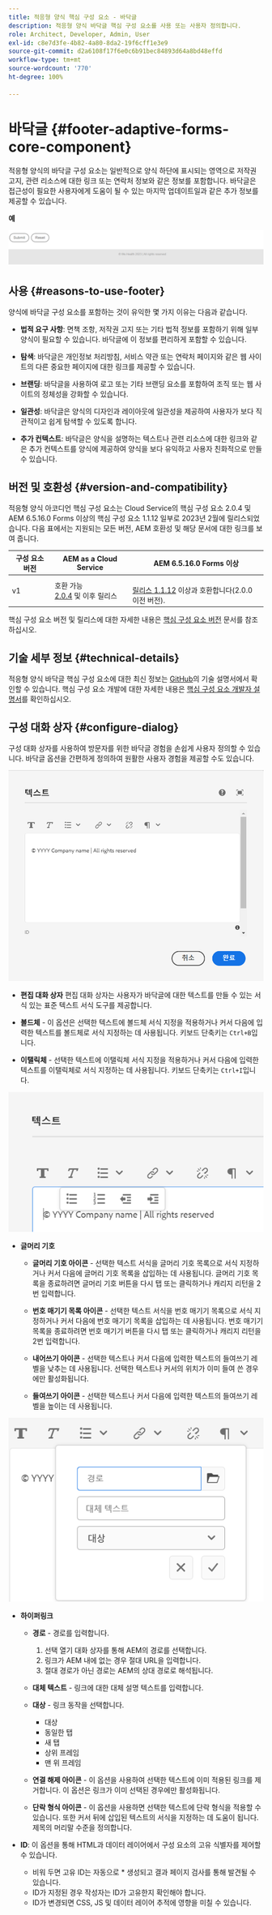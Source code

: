 ```yaml
---
title: 적응형 양식 핵심 구성 요소 - 바닥글
description: 적응형 양식 바닥글 핵심 구성 요소를 사용 또는 사용자 정의합니다.
role: Architect, Developer, Admin, User
exl-id: c8e7d3fe-4b82-4a80-8da2-19f6cff1e3e9
source-git-commit: d2a6108f17f6e0c6b91bec84893d64a8bd48effd
workflow-type: tm+mt
source-wordcount: '770'
ht-degree: 100%

---
```


# 바닥글 {#footer-adaptive-forms-core-component}

적응형 양식의 바닥글 구성 요소는 일반적으로 양식 하단에 표시되는 영역으로 저작권 고지, 관련 리소스에 대한 링크 또는 연락처 정보와 같은 정보를 포함합니다. 바닥글은 접근성이 필요한 사용자에게 도움이 될 수 있는 마지막 업데이트일과 같은 추가 정보를 제공할 수 있습니다.

**예**

![](/help/adaptive-forms/assets/footer.png)

## 사용 {#reasons-to-use-footer}

양식에 바닥글 구성 요소를 포함하는 것이 유익한 몇 가지 이유는 다음과 같습니다.

* **법적 요구 사항**: 면책 조항, 저작권 고지 또는 기타 법적 정보를 포함하기 위해 일부 양식이 필요할 수 있습니다. 바닥글에 이 정보를 편리하게 포함할 수 있습니다.

* **탐색**: 바닥글은 개인정보 처리방침, 서비스 약관 또는 연락처 페이지와 같은 웹 사이트의 다른 중요한 페이지에 대한 링크를 제공할 수 있습니다.

* **브랜딩**: 바닥글을 사용하여 로고 또는 기타 브랜딩 요소를 포함하여 조직 또는 웹 사이트의 정체성을 강화할 수 있습니다.

* **일관성**: 바닥글은 양식의 디자인과 레이아웃에 일관성을 제공하여 사용자가 보다 직관적이고 쉽게 탐색할 수 있도록 합니다.

* **추가 컨텍스트**: 바닥글은 양식을 설명하는 텍스트나 관련 리소스에 대한 링크와 같은 추가 컨텍스트를 양식에 제공하여 양식을 보다 유익하고 사용자 친화적으로 만들 수 있습니다.

## 버전 및 호환성 {#version-and-compatibility}

적응형 양식 아코디언 핵심 구성 요소는 Cloud Service의 핵심 구성 요소 2.0.4 및 AEM 6.5.16.0 Forms 이상의 핵심 구성 요소 1.1.12 일부로 2023년 2월에 릴리스되었습니다. 다음 표에서는 지원되는 모든 버전, AEM 호환성 및 해당 문서에 대한 링크를 보여 줍니다.

| 구성 요소 버전 | AEM as a Cloud Service | AEM 6.5.16.0 Forms 이상 |
|---|---|---|
| v1 | 호환 가능 <br>[2.0.4](/help/adaptive-forms/version.md) 및 이후 릴리스 | <br>[릴리스 1.1.12](/help/adaptive-forms/version.md) 이상과 호환합니다(2.0.0 이전 버전). |

핵심 구성 요소 버전 및 릴리스에 대한 자세한 내용은 [핵심 구성 요소 버전](/help/adaptive-forms/version.md) 문서를 참조하십시오.

<!-- ## Sample Component Output {#sample-component-output}

To experience the Accordion Component as well as see examples of its configuration options as well as HTML and JSON output, visit the [Component Library](https://adobe.com/go/aem_cmp_library_accordion). -->

## 기술 세부 정보 {#technical-details}

적응형 양식 바닥글 핵심 구성 요소에 대한 최신 정보는 [GitHub](https://github.com/adobe/aem-core-forms-components/tree/master/ui.af.apps/src/main/content/jcr_root/apps/core/fd/components/form/footer/v1/footer)의 기술 설명서에서 확인할 수 있습니다. 핵심 구성 요소 개발에 대한 자세한 내용은 [핵심 구성 요소 개발자 설명서](/help/developing/overview.md)를 확인하십시오.


## 구성 대화 상자 {#configure-dialog}

구성 대화 상자를 사용하여 방문자를 위한 바닥글 경험을 손쉽게 사용자 정의할 수 있습니다. 바닥글 옵션을 간편하게 정의하여 원활한 사용자 경험을 제공할 수도 있습니다.

![속성 탭](/help/adaptive-forms/assets/footer_propertiestab.png)

* **편집 대화 상자**
편집 대화 상자는 사용자가 바닥글에 대한 텍스트를 만들 수 있는 서식 있는 표준 텍스트 서식 도구를 제공합니다.

* **볼드체** - 이 옵션은 선택한 텍스트에 볼드체 서식 지정을 적용하거나 커서 다음에 입력한 텍스트를 볼드체로 서식 지정하는 데 사용됩니다. 키보드 단축키는 `Ctrl+B`입니다.

* **이탤릭체** - 선택한 텍스트에 이탤릭체 서식 지정을 적용하거나 커서 다음에 입력한 텍스트를 이탤릭체로 서식 지정하는 데 사용됩니다. 키보드 단축키는 `Ctrl+I`입니다.

![글머리 기호 옵션](/help/adaptive-forms/assets/footer_bullet.png)


* **글머리 기호**

   * **글머리 기호 아이콘** - 선택한 텍스트 서식을 글머리 기호 목록으로 서식 지정하거나 커서 다음에 글머리 기호 목록을 삽입하는 데 사용됩니다. 글머리 기호 목록을 종료하려면 글머리 기호 버튼을 다시 탭 또는 클릭하거나 캐리지 리턴을 2번 입력합니다.

   * **번호 매기기 목록 아이콘** - 선택한 텍스트 서식을 번호 매기기 목록으로 서식 지정하거나 커서 다음에 번호 매기기 목록을 삽입하는 데 사용됩니다. 번호 매기기 목록을 종료하려면 번호 매기기 버튼을 다시 탭 또는 클릭하거나 캐리지 리턴을 2번 입력합니다.

   * **내어쓰기 아이콘** - 선택한 텍스트나 커서 다음에 입력한 텍스트의 들여쓰기 레벨을 낮추는 데 사용됩니다. 선택한 텍스트나 커서의 위치가 이미 들여 쓴 경우에만 활성화됩니다.

   * **들여쓰기 아이콘** - 선택한 텍스트나 커서 다음에 입력한 텍스트의 들여쓰기 레벨을 높이는 데 사용됩니다.

![하이퍼링크 옵션](/help/adaptive-forms/assets/footer_link.png)

* **하이퍼링크**

   * **경로** - 경로를 입력합니다.
      1. 선택 열기 대화 상자를 통해 AEM의 경로를 선택합니다.
      1. 링크가 AEM 내에 없는 경우 절대 URL을 입력합니다.
      1. 절대 경로가 아닌 경로는 AEM의 상대 경로로 해석됩니다.
   * **대체 텍스트** - 링크에 대한 대체 설명 텍스트를 입력합니다.

   * **대상** - 링크 동작을 선택합니다.
      * 대상
      * 동일한 탭
      * 새 탭
      * 상위 프레임
      * 맨 위 프레임
   * **연결 해제 아이콘** - 이 옵션을 사용하여 선택한 텍스트에 이미 적용된 링크를 제거합니다. 이 옵션은 링크가 이미 선택된 경우에만 활성화됩니다.

   * **단락 형식 아이콘** - 이 옵션을 사용하면 선택한 텍스트에 단락 형식을 적용할 수 있습니다. 또한 커서 뒤에 삽입된 텍스트의 서식을 지정하는 데 도움이 됩니다. 제목의 머리말 수준을 정의합니다.



* **ID**: 이 옵션을 통해 HTML과 데이터 레이어에서 구성 요소의 고유 식별자를 제어할 수 있습니다.

   * 비워 두면 고유 ID는 자동으로 * 생성되고 결과 페이지 검사를 통해 발견될 수 있습니다.
   * ID가 지정된 경우 작성자는 ID가 고유한지 확인해야 합니다.
   * ID가 변경되면 CSS, JS 및 데이터 레이어 추적에 영향을 미칠 수 있습니다.

